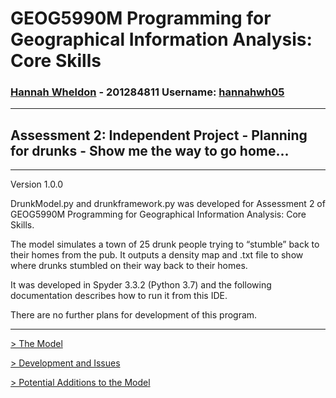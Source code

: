 # **GEOG5990M Programming for Geographical Information Analysis: Core Skills**
### **[Hannah Wheldon](https://github.com/hannahwh05)** - **201284811** Username: [hannahwh05](https://github.com/hannahwh05)
---
## Assessment 2: Independent Project - Planning for drunks - Show me the way to go home...
---

Version 1.0.0

DrunkModel.py and drunkframework.py was developed for Assessment 2 of GEOG5990M Programming for Geographical Information Analysis: Core Skills. 

The model simulates a town of 25 drunk people trying to “stumble” back to their homes from the pub. It outputs a density map and .txt file to show where drunks stumbled on their way back to their homes. 

It was developed in Spyder 3.3.2 (Python 3.7) and the following documentation describes how to run it from this IDE. 

There are no further plans for development of this program. 

---


   [> The Model](https://hannahwh05.github.io/model2)

   [> Development and Issues](https://hannahwh05.github.io/development)

   [> Potential Additions to the Model](https://hannahwh05.github.io/additions)
   
   

